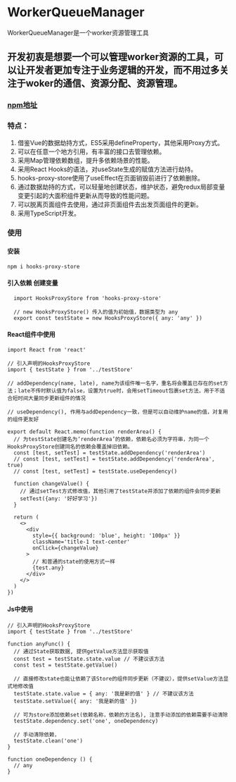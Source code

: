 # WorkerQueueManager
 WorkerQueueManager是一个worker资源管理工具

## 开发初衷是想要一个可以管理worker资源的工具，可以让开发者更加专注于业务逻辑的开发，而不用过多关注于woker的通信、资源分配、资源管理。
### [npm地址](https://www.npmjs.com/package/hooks-proxy-store)

### 特点：
1. 借鉴Vue的数据劫持方式，ES5采用defineProperty，其他采用Proxy方式。
2. 可以在任意一个地方引用，有丰富的接口去管理依赖。
3. 采用Map管理依赖数组，提升多依赖场景的性能。
4. 采用React Hooks的语法，对useState生成的赋值方法进行劫持。
5. hooks-proxy-store使用了useEffect在页面销毁前进行了依赖删除。
6. 通过数据劫持的方式，可以轻量地创建状态，维护状态，避免redux局部变量变更引起的大面积组件更新从而导致的性能问题。
7. 可以脱离页面组件去使用，通过非页面组件去出发页面组件的更新。
8. 采用TypeScript开发。


### 使用

#### 安装
`npm i hooks-proxy-store`

#### 引入依赖 创建变量
```
  import HooksProxyStore from 'hooks-proxy-store'

  // new HooksProxyStore() 传入的值为初始值，数据类型为 any
  export const testState = new HooksProxyStore({ any: 'any' })
```

#### React组件中使用
```
import React from 'react'

// 引入声明的HooksProxyStore
import { testState } from '../testStore'

// addDependency(name, late), name为该组件唯一名字，重名将会覆盖已存在的set方法；late不传时默认值为false，设置为true时，会用setTimeout包裹set方法，用于不适合短时间大量同步更新组件的情况

// useDependency(), 作用与addDependency一致，但是可以自动维护name的值，对复用的组件更友好

export default React.memo(function renderArea() {
  // 为testState创建名为‘renderArea’的依赖，依赖名必须为字符串，为同一个HooksProxyStore创建同名的依赖会覆盖掉旧依赖。
  const [test, setTest] = testState.addDependency('renderArea')
  // const [test, setTest] = testState.addDependency('renderArea', true)
  // const [test, setTest] = testState.useDependency()

  function changeValue() {
    // 通过setTest方式修改值，其他引用了testState并添加了依赖的组件会同步更新
    setTest({any: '好好学习'})
  }

  return (
    <>
      <div
        style={{ background: 'blue', height: '100px' }}
        className='title-1 text-center'
        onClick={changeValue}
      >
        // 和普通的state的使用方式一样
        {test.any}
      </div>
    </>
  )
})
```

#### Js中使用
```
// 引入声明的HooksProxyStore
import { testState } from '../testStore'

function anyFunc() {
  // 通过State获取数据, 提供getValue方法显示获取值
  const test = testState.state.value // 不建议该方法
  const test = testState.getValue()

  // 直接修改state也能让依赖了该Store的组件同步更新（不建议），提供setValue方法显式地修改值
  testState.state.value = { any: '我是新的值' } // 不建议该方法
  testState.setValue({ any: '我是新的值' })

  // 可为store添加依赖set(依赖名称，依赖的方法名), 注意手动添加的依赖需要手动清除
  testState.dependency.set('one', oneDependency)

  // 手动清除依赖，
  testState.clean('one')
}

function oneDependency () {
  // any
}

```